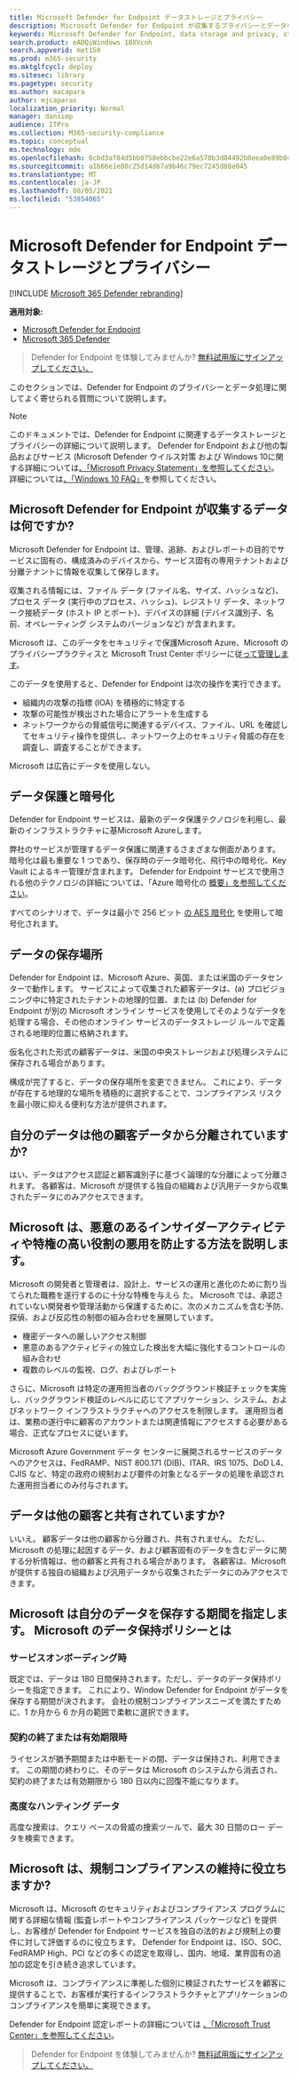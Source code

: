 ```yaml
---
title: Microsoft Defender for Endpoint データストレージとプライバシー
description: Microsoft Defender for Endpoint が収集するプライバシーとデータを処理する方法について説明します。
keywords: Microsoft Defender for Endpoint, data storage and privacy, storage, privacy, licensing, geolocation, data retention, data
search.product: eADQiWindows 10XVcnh
search.appverid: met150
ms.prod: m365-security
ms.mktglfcycl: deploy
ms.sitesec: library
ms.pagetype: security
ms.author: macapara
author: mjcaparas
localization_priority: Normal
manager: dansimp
audience: ITPro
ms.collection: M365-security-compliance
ms.topic: conceptual
ms.technology: mde
ms.openlocfilehash: 6cbd3af84d5bb0758ebbcbe22e6a570b3d04492b0eea0e89b047087ab0bf245f
ms.sourcegitcommit: a1b66e1e80c25d14d67a9b46c79ec7245d88e045
ms.translationtype: MT
ms.contentlocale: ja-JP
ms.lasthandoff: 08/05/2021
ms.locfileid: "53854065"
---
```

# <a name="microsoft-defender-for-endpoint-data-storage-and-privacy"></a>Microsoft Defender for Endpoint データストレージとプライバシー

[!INCLUDE [Microsoft 365 Defender rebranding](../../includes/microsoft-defender.md)]

**適用対象:**
- [Microsoft Defender for Endpoint](https://go.microsoft.com/fwlink/p/?linkid=2154037)
- [Microsoft 365 Defender](https://go.microsoft.com/fwlink/?linkid=2118804)

> Defender for Endpoint を体験してみませんか? [無料試用版にサインアップしてください。](https://signup.microsoft.com/create-account/signup?products=7f379fee-c4f9-4278-b0a1-e4c8c2fcdf7e&ru=https://aka.ms/MDEp2OpenTrial?ocid=docs-wdatp-assignaccess-abovefoldlink)

このセクションでは、Defender for Endpoint のプライバシーとデータ処理に関してよく寄せられる質問について説明します。

> [!NOTE]
> このドキュメントでは、Defender for Endpoint に関連するデータストレージとプライバシーの詳細について説明します。 Defender for Endpoint および他の製品およびサービス (Microsoft Defender ウイルス対策 および Windows 10に関する詳細については[、「Microsoft Privacy Statement」を参照してください](https://go.microsoft.com/fwlink/?linkid=827576)。 詳細については[、「Windows 10 FAQ」](https://go.microsoft.com/fwlink/?linkid=827577)を参照してください。

## <a name="what-data-does-microsoft-defender-for-endpoint-collect"></a>Microsoft Defender for Endpoint が収集するデータは何ですか?

Microsoft Defender for Endpoint は、管理、追跡、およびレポートの目的でサービスに固有の、構成済みのデバイスから、サービス固有の専用テナントおよび分離テナントに情報を収集して保存します。

収集される情報には、ファイル データ (ファイル名、サイズ、ハッシュなど)、プロセス データ (実行中のプロセス、ハッシュ)、レジストリ データ、ネットワーク接続データ (ホスト IP とポート)、デバイスの詳細 (デバイス識別子、名前、オペレーティング システムのバージョンなど) が含まれます。

Microsoft は、このデータをセキュリティで保護Microsoft Azure、Microsoft のプライバシープラクティスと Microsoft Trust Center ポリシーに従[って管理します](https://go.microsoft.com/fwlink/?linkid=827578)。

このデータを使用すると、Defender for Endpoint は次の操作を実行できます。

- 組織内の攻撃の指標 (IOA) を積極的に特定する
- 攻撃の可能性が検出された場合にアラートを生成する
- ネットワークからの脅威信号に関連するデバイス、ファイル、URL を確認してセキュリティ操作を提供し、ネットワーク上のセキュリティ脅威の存在を調査し、調査することができます。

Microsoft は広告にデータを使用しない。

## <a name="data-protection-and-encryption"></a>データ保護と暗号化

Defender for Endpoint サービスは、最新のデータ保護テクノロジを利用し、最新のインフラストラクチャに基Microsoft Azureします。

弊社のサービスが管理するデータ保護に関連するさまざまな側面があります。 暗号化は最も重要な 1 つであり、保存時のデータ暗号化、飛行中の暗号化、Key Vault によるキー管理が含まれます。 Defender for Endpoint サービスで使用される他のテクノロジの詳細については、「Azure 暗号化の [概要」を参照してください](/azure/security/security-azure-encryption-overview)。

すべてのシナリオで、データは最小で 256 ビット [の AES 暗号化](https://en.wikipedia.org/wiki/Advanced_Encryption_Standard) を使用して暗号化されます。

## <a name="data-storage-location"></a>データの保存場所

Defender for Endpoint は、Microsoft Azure、英国、または米国のデータセンターで動作します。 サービスによって収集された顧客データは、(a) プロビジョニング中に特定されたテナントの地理的位置、または (b) Defender for Endpoint が別の Microsoft オンライン サービスを使用してそのようなデータを処理する場合、その他のオンライン サービスのデータストレージ ルールで定義される地理的位置に格納されます。

仮名化された形式の顧客データは、米国の中央ストレージおよび処理システムに保存される場合があります。

構成が完了すると、データの保存場所を変更できません。 これにより、データが存在する地理的な場所を積極的に選択することで、コンプライアンス リスクを最小限に抑える便利な方法が提供されます。

## <a name="is-my-data-isolated-from-other-customer-data"></a>自分のデータは他の顧客データから分離されていますか?

はい、データはアクセス認証と顧客識別子に基づく論理的な分離によって分離されます。 各顧客は、Microsoft が提供する独自の組織および汎用データから収集されたデータにのみアクセスできます。

## <a name="how-does-microsoft-prevent-malicious-insider-activities-and-abuse-of-high-privilege-roles"></a>Microsoft は、悪意のあるインサイダーアクティビティや特権の高い役割の悪用を防止する方法を説明します。

Microsoft の開発者と管理者は、設計上、サービスの運用と進化のために割り当てられた職務を遂行するのに十分な特権を与えら た。 Microsoft では、承認されていない開発者や管理活動から保護するために、次のメカニズムを含む予防、探偵、および反応性の制御の組み合わせを展開しています。

- 機密データへの厳しいアクセス制御
- 悪意のあるアクティビティの独立した検出を大幅に強化するコントロールの組み合わせ
- 複数のレベルの監視、ログ、およびレポート

さらに、Microsoft は特定の運用担当者のバックグラウンド検証チェックを実施し、バックグラウンド検証のレベルに応じてアプリケーション、システム、およびネットワーク インフラストラクチャへのアクセスを制限します。 運用担当者は、業務の遂行中に顧客のアカウントまたは関連情報にアクセスする必要がある場合、正式なプロセスに従います。

Microsoft Azure Government データ センターに展開されるサービスのデータへのアクセスは、FedRAMP、NIST 800.171 (DIB)、ITAR、IRS 1075、DoD L4、CJIS など、特定の政府の規制および要件の対象となるデータの処理を承認された運用担当者にのみ付与されます。

## <a name="is-data-shared-with-other-customers"></a>データは他の顧客と共有されていますか?

いいえ。 顧客データは他の顧客から分離され、共有されません。 ただし、Microsoft の処理に起因するデータ、および顧客固有のデータを含むデータに関する分析情報は、他の顧客と共有される場合があります。 各顧客は、Microsoft が提供する独自の組織および汎用データから収集されたデータにのみアクセスできます。

## <a name="how-long-will-microsoft-store-my-data-what-is-microsofts-data-retention-policy"></a>Microsoft は自分のデータを保存する期間を指定します。 Microsoft のデータ保持ポリシーとは

### <a name="at-service-onboarding"></a>サービスオンボーディング時

既定では、データは 180 日間保持されます。ただし、データのデータ保持ポリシーを指定できます。 これにより、Window Defender for Endpoint がデータを保存する期間が決されます。 会社の規制コンプライアンスニーズを満たすために、1 か月から 6 か月の範囲で柔軟に選択できます。

### <a name="at-contract-termination-or-expiration"></a>契約の終了または有効期限時

ライセンスが猶予期間または中断モードの間、データは保持され、利用できます。 この期間の終わりに、そのデータは Microsoft のシステムから消去され、契約の終了または有効期限から 180 日以内に回復不能になります。

### <a name="advanced-hunting-data"></a>高度なハンティング データ

高度な捜索は、クエリ ベースの脅威の捜索ツールで、最大 30 日間のロー データを検索できます。

## <a name="can-microsoft-help-us-maintain-regulatory-compliance"></a>Microsoft は、規制コンプライアンスの維持に役立ちますか?

Microsoft は、Microsoft のセキュリティおよびコンプライアンス プログラムに関する詳細な情報 (監査レポートやコンプライアンス パッケージなど) を提供し、お客様が Defender for Endpoint サービスを独自の法的および規制上の要件に対して評価するのに役立ちます。 Defender for Endpoint は、ISO、SOC、FedRAMP High、PCI などの多くの認定を取得し、国内、地域、業界固有の追加の認定を引き続き追求しています。

Microsoft は、コンプライアンスに準拠した個別に検証されたサービスを顧客に提供することで、お客様が実行するインフラストラクチャとアプリケーションのコンプライアンスを簡単に実現できます。

Defender for Endpoint 認定レポートの詳細については [、「Microsoft Trust Center」を参照してください](https://servicetrust.microsoft.com/)。 

> Defender for Endpoint を体験してみませんか? [無料試用版にサインアップしてください。](https://signup.microsoft.com/create-account/signup?products=7f379fee-c4f9-4278-b0a1-e4c8c2fcdf7e&ru=https://aka.ms/MDEp2OpenTrial?ocid=docs-wdatp-datastorage-belowfoldlink)
